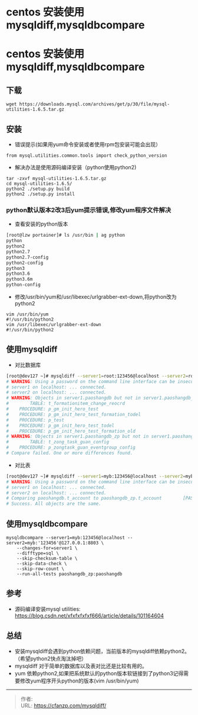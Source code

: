# centos 安装使用mysqldiff,mysqldbcompare


<!--more-->
# centos 安装使用mysqldiff,mysqldbcompare
## 下载
```
wget https://downloads.mysql.com/archives/get/p/30/file/mysql-utilities-1.6.5.tar.gz
```

## 安装
- 错误提示(如果用yum命令安装或者使用rpm包安装可能会出现）
```
from mysql.utilities.common.tools import check_python_version
```
- 解决办法是使用源码编译安装（python使用python2)
```
tar -zxvf mysql-utilities-1.6.5.tar.gz
cd mysql-utilities-1.6.5/
python2 ./setup.py build
python2 ./setup.py install
```

### python默认版本2改3后yum提示错误,修改yum程序文件解决
- 查看安装的python版本
```bash
[root@lzw portainer]# ls /usr/bin | ag python
python
python2
python2.7
python2.7-config
python2-config
python3
python3.6
python3.6m
python-config
```

- 修改/usr/bin/yum和/usr/libexec/urlgrabber-ext-down,将python改为python2
```shell
vim /usr/bin/yum
#!/usr/bin/python2
vim /usr/libexec/urlgrabber-ext-down
#!/usr/bin/python2
```

## 使用mysqldiff
- 对比数据库
```bash
[root@dev127 ~]# mysqldiff --server1=root:123456@localhost --server2=root:123456@localhost paoshangdb:paoshangdb_zp
# WARNING: Using a password on the command line interface can be insecure.
# server1 on localhost: ... connected.
# server2 on localhost: ... connected.
# WARNING: Objects in server1.paoshangdb but not in server1.paoshangdb_zp:
#        TABLE: t_formationitem_change_reocrd
#    PROCEDURE: p_gm_init_hero_test
#    PROCEDURE: p_gm_init_hero_test_formation_todel
#    PROCEDURE: p_test
#    PROCEDURE: p_gm_init_hero_test_todel
#    PROCEDURE: p_gm_init_hero_test_formation_old
# WARNING: Objects in server1.paoshangdb_zp but not in server1.paoshangdb:
#        TABLE: t_zong_task_guan_config
#    PROCEDURE: p_zongtask_guan_eventgroup_config
# Compare failed. One or more differences found.
```

- 对比表
```bash
[root@dev127 ~]# mysqldiff --server1=myb:123456@localhost --server2=myb:123456@localhost paoshangdb.t_account:paoshangdb_zp.t_account
# WARNING: Using a password on the command line interface can be insecure.
# server1 on localhost: ... connected.
# server2 on localhost: ... connected.
# Comparing paoshangdb.t_account to paoshangdb_zp.t_account        [PASS]
# Success. All objects are the same.
```

## 使用mysqldbcompare
```
mysqldbcompare --server1=myb:123456@localhost --server2=myb:'123456'@127.0.0.1:8803 \
    --changes-for=server1 \
    --difftype=sql \
    --skip-checksum-table \
    --skip-data-check \
    --skip-row-count \
    --run-all-tests paoshangdb_zp:paoshangdb
```

## 参考
- 源码编译安装mysql utilities: https://blog.csdn.net/xfxfxfxfxf666/article/details/101164604

## 总结
- 安装mysqldiff会遇到python依赖问题，当前版本的mysqldiff依赖python2。（希望python2快点淘汰掉吧）
- mysqldiff 对于简单的数据库以及表对比还是比较有用的。
- yum 依赖python2,如果把系统默认的python版本软链接到了python3记得需要修改yum程序开头python的版本(vim /usr/bin/yum)


---

> 作者:   
> URL: https://cfanzp.com/mysqldiff/  

